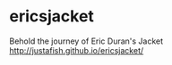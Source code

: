 ericsjacket
===========
Behold the journey of Eric Duran's Jacket http://justafish.github.io/ericsjacket/
